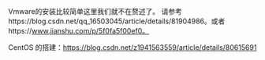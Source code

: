 Vmware的安装比较简单这里我们就不在赘述了。
请参考https://blog.csdn.net/qq_16503045/article/details/81904986。或者https://www.jianshu.com/p/5f0fa5f00ef0。

CentOS 的搭建：https://blog.csdn.net/z1941563559/article/details/80615691